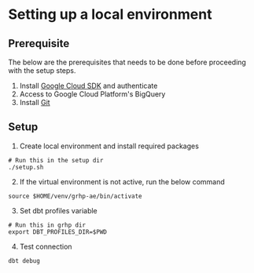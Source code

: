 # Setting up a local environment

## Prerequisite
The below are the prerequisites that needs to be done before proceeding with the setup steps.
1. Install [Google Cloud SDK](https://cloud.google.com/sdk/docs/install-sdk) and authenticate
2. Access to Google Cloud Platform's BigQuery
3. Install [Git](https://git-scm.com/book/en/v2/Getting-Started-Installing-Git)

## Setup
1. Create local environment and install required packages
```shell
# Run this in the setup dir
./setup.sh
```

2. If the virtual environment is not active, run the below command
```shell
source $HOME/venv/grhp-ae/bin/activate
```

3. Set dbt profiles variable
```shell
# Run this in grhp dir
export DBT_PROFILES_DIR=$PWD
```

4. Test connection
```shell
dbt debug
```
